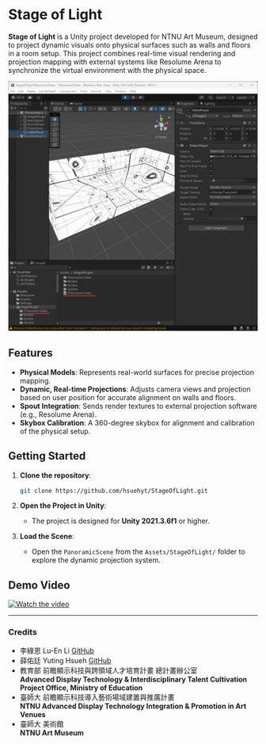 # Stage of Light

**Stage of Light** is a Unity project developed for NTNU Art Museum, designed to project dynamic visuals onto physical surfaces such as walls and floors in a room setup. This project combines real-time visual rendering and projection mapping with external systems like Resolume Arena to synchronize the virtual environment with the physical space.

![Stage of Light Scene Preview](https://github.com/hsuehyt/StageOfLight1PanoramicVideo/blob/main/README/Screenshot%202024-11-18%20101251.png)

## Features

- **Physical Models**: Represents real-world surfaces for precise projection mapping.
- **Dynamic, Real-time Projections**: Adjusts camera views and projection based on user position for accurate alignment on walls and floors.
- **Spout Integration**: Sends render textures to external projection software (e.g., Resolume Arena).
- **Skybox Calibration**: A 360-degree skybox for alignment and calibration of the physical setup.

## Getting Started

1. **Clone the repository**: 
    ```bash
    git clone https://github.com/hsuehyt/StageOfLight.git
    ```
2. **Open the Project in Unity**:
    - The project is designed for **Unity 2021.3.6f1** or higher.

3. **Load the Scene**:
    - Open the `PanoramicScene` from the `Assets/StageOfLight/` folder to explore the dynamic projection system.

## Demo Video

[![Watch the video](https://img.youtube.com/vi/3P2WE4laE2U/maxresdefault.jpg)](https://youtu.be/3P2WE4laE2U)

---

### Credits

- 李綠恩 Lu-En Li [GitHub](https://github.com/LeeMegumi)
- 薛佑廷 Yuting Hsueh [GitHub](https://github.com/hsuehyt)
- 教育部 前瞻顯示科技與跨領域人才培育計畫 總計畫辦公室  
  **Advanced Display Technology & Interdisciplinary Talent Cultivation Project Office, Ministry of Education**
- 臺師大 前瞻顯示科技導入藝術場域建置與推廣計畫  
  **NTNU Advanced Display Technology Integration & Promotion in Art Venues**
- 臺師大 美術館  
  **NTNU Art Museum**